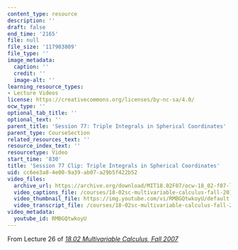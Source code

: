 ```yaml
---
content_type: resource
description: ''
draft: false
end_time: '2165'
file: null
file_size: '117903809'
file_type: ''
image_metadata:
  caption: ''
  credit: ''
  image-alt: ''
learning_resource_types:
- Lecture Videos
license: https://creativecommons.org/licenses/by-nc-sa/4.0/
ocw_type: ''
optional_tab_title: ''
optional_text: ''
parent_title: 'Session 77: Triple Integrals in Spherical Coordinates'
parent_type: CourseSection
related_resources_text: ''
resource_index_text: ''
resourcetype: Video
start_time: '830'
title: 'Session 77 Clip: Triple Integrals in Spherical Coordinates'
uid: cc6ee3a8-4e00-9a39-ab07-a29b5f422b52
video_files:
  archive_url: https://archive.org/download/MIT18.02F07/ocw-18_02-f07-lec26_300k.mp4
  video_captions_file: /courses/18-02sc-multivariable-calculus-fall-2010/RMBGQtwkoyU_captions.vtt
  video_thumbnail_file: https://img.youtube.com/vi/RMBGQtwkoyU/default.jpg
  video_transcript_file: /courses/18-02sc-multivariable-calculus-fall-2010/RMBGQtwkoyU_transcript.pdf
video_metadata:
  youtube_id: RMBGQtwkoyU
---
```

From Lecture 26 of [_18.02 Multivariable Calculus, Fall 2007_](/courses/18-02-multivariable-calculus-fall-2007/video_galleries/video-lectures)